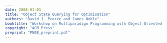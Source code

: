 ```yaml
---
date: 2008-01-01
title: "Object State Querying for Optimisation"
authors: "David J. Pearce and James Noble"
booktitle: "Workshop on Multiparadigm Programming with Object-Oriented Languages (MPOOL)"
copyright: "ACM Press"
preprint: "PN08_preprint.pdf"
---
```


